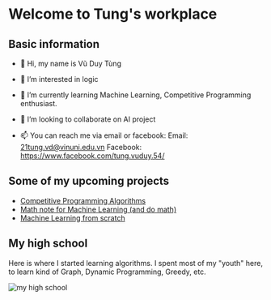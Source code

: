 # Welcome to Tung's workplace


## Basic information
- 👋 Hi, my name is Vũ Duy Tùng

- 👀 I’m interested in logic

- 🌱 I’m currently learning Machine Learning, Competitive Programming enthusiast. 

- 💞️ I’m looking to collaborate on AI project

- 📫 You can reach me via email or facebook:
Email: 21tung.vd@vinuni.edu.vn
Facebook: https://www.facebook.com/tung.vuduy.54/

## Some of my upcoming projects
- [Competitive Programming Algorithms](https://github.com/vu-duy-tung/CP-Algorithm)
- [Math note for Machine Learning (and do math)]()
- [Machine Learning from scratch]()

## My high school
Here is where I started learning algorithms. I spent most of my "youth" here, to learn kind of Graph, Dynamic Programming, Greedy, etc.

![my high school](https://scontent.fhan14-2.fna.fbcdn.net/v/t39.30808-6/236899554_4442753122449664_2061037371683072666_n.jpg?_nc_cat=108&ccb=1-7&_nc_sid=e3f864&_nc_ohc=o728dy07cfUAX8EeWzz&_nc_ht=scontent.fhan14-2.fna&oh=00_AfDAGMYIouAarwyves0QArHFO4ucajkgxM64vM_6pNSgCw&oe=63C2AC86)
